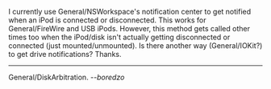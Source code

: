 I currently use General/NSWorkspace's notification center to get notified when an iPod is connected or disconnected. This works for General/FireWire and USB iPods. However, this method gets called other times too when the iPod/disk isn't actually getting disconnected or connected (just mounted/unmounted). Is there another way (General/IOKit?) to get drive notifications? Thanks.

----

General/DiskArbitration. *--boredzo*